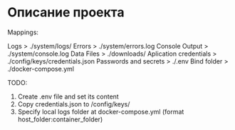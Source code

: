 # Описание проекта

Mappings:

Logs > ./system/logs/
Errors > ./system/errors.log
Console Output > ./system/console.log
Data Files > ./downloads/
Aplication credentials > ./config/keys/credentials.json 
Passwords and secrets > ./.env
Bind folder > ./docker-compose.yml

TODO:
1. Create .env file and set its content
2. Copy credentials.json to /config/keys/
3. Specify local logs folder at docker-compose.yml (format host_folder:container_folder)
